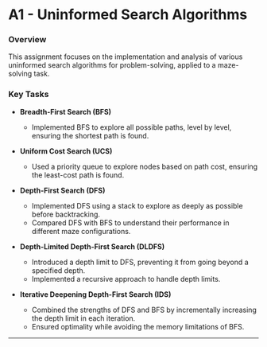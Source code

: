 # A1 - Uninformed Search Algorithms

### Overview
This assignment focuses on the implementation and analysis of various uninformed search algorithms for problem-solving, applied to a maze-solving task. 

### Key Tasks

- **Breadth-First Search (BFS)**
  - Implemented BFS to explore all possible paths, level by level, ensuring the shortest path is found.

- **Uniform Cost Search (UCS)**
  - Used a priority queue to explore nodes based on path cost, ensuring the least-cost path is found.

- **Depth-First Search (DFS)**
  - Implemented DFS using a stack to explore as deeply as possible before backtracking.
  - Compared DFS with BFS to understand their performance in different maze configurations.

- **Depth-Limited Depth-First Search (DLDFS)**
  - Introduced a depth limit to DFS, preventing it from going beyond a specified depth.
  - Implemented a recursive approach to handle depth limits.

- **Iterative Deepening Depth-First Search (IDS)**
  - Combined the strengths of DFS and BFS by incrementally increasing the depth limit in each iteration.
  - Ensured optimality while avoiding the memory limitations of BFS.



---
